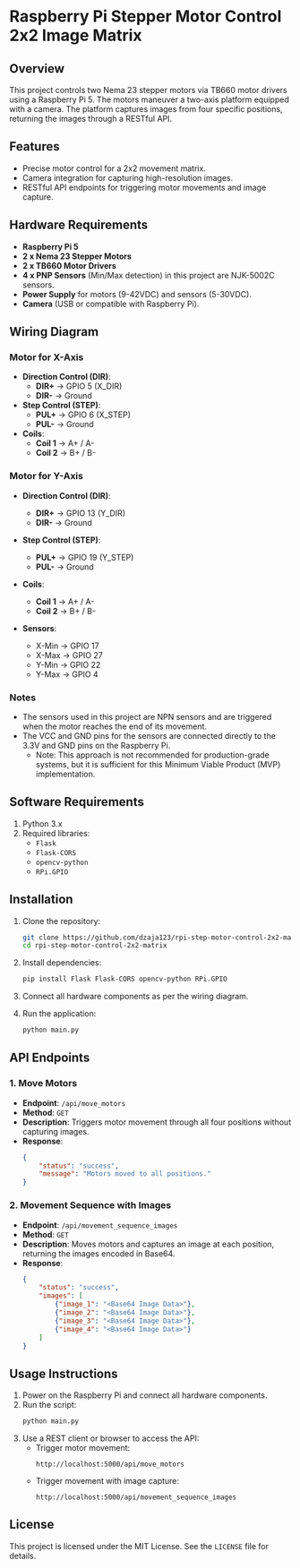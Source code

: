 # Raspberry Pi Stepper Motor Control 2x2 Image Matrix

## Overview
This project controls two Nema 23 stepper motors via TB660 motor drivers using a Raspberry Pi 5.
The motors maneuver a two-axis platform equipped with a camera.
The platform captures images from four specific positions, returning the images through a RESTful API.

## Features
- Precise motor control for a 2x2 movement matrix.
- Camera integration for capturing high-resolution images.
- RESTful API endpoints for triggering motor movements and image capture.

## Hardware Requirements
- **Raspberry Pi 5**
- **2 x Nema 23 Stepper Motors**
- **2 x TB660 Motor Drivers**
- **4 x PNP Sensors** (Min/Max detection) in this project are NJK-5002C sensors.
- **Power Supply** for motors (9-42VDC) and sensors (5-30VDC).
- **Camera** (USB or compatible with Raspberry Pi).

## Wiring Diagram

### Motor for X-Axis
- **Direction Control (DIR)**:
  - **DIR+** → GPIO 5 (X_DIR)
  - **DIR-** → Ground
- **Step Control (STEP)**:
  - **PUL+** → GPIO 6 (X_STEP)
  - **PUL-** → Ground
- **Coils**:
  - **Coil 1** → A+ / A-
  - **Coil 2** → B+ / B-

### Motor for Y-Axis
- **Direction Control (DIR)**:
  - **DIR+** → GPIO 13 (Y_DIR)
  - **DIR-** → Ground
- **Step Control (STEP)**:
  - **PUL+** → GPIO 19 (Y_STEP)
  - **PUL-** → Ground
- **Coils**:
  - **Coil 1** → A+ / A-
  - **Coil 2** → B+ / B-

- **Sensors**:
  - X-Min → GPIO 17
  - X-Max → GPIO 27
  - Y-Min → GPIO 22
  - Y-Max → GPIO 4

### Notes
   - The sensors used in this project are NPN sensors and are triggered when the motor reaches the end of its movement.
   - The VCC and GND pins for the sensors are connected directly to the 3.3V and GND pins on the Raspberry Pi.
      - Note: This approach is not recommended for production-grade systems, but it is sufficient for this Minimum Viable Product (MVP) implementation.

## Software Requirements
1. Python 3.x
2. Required libraries:
   - `Flask`
   - `Flask-CORS`
   - `opencv-python`
   - `RPi.GPIO`

## Installation
1. Clone the repository:
   ```bash
   git clone https://github.com/dzaja123/rpi-step-motor-control-2x2-matrix.git
   cd rpi-step-motor-control-2x2-matrix
   ```

2. Install dependencies:
   ```bash
   pip install Flask Flask-CORS opencv-python RPi.GPIO
   ```

3. Connect all hardware components as per the wiring diagram.

4. Run the application:
   ```bash
   python main.py
   ```

## API Endpoints

### 1. Move Motors
- **Endpoint**: `/api/move_motors`
- **Method**: `GET`
- **Description**: Triggers motor movement through all four positions without capturing images.
- **Response**:
  ```json
  {
      "status": "success",
      "message": "Motors moved to all positions."
  }
  ```

### 2. Movement Sequence with Images
- **Endpoint**: `/api/movement_sequence_images`
- **Method**: `GET`
- **Description**: Moves motors and captures an image at each position, returning the images encoded in Base64.
- **Response**:
  ```json
  {
      "status": "success",
      "images": [
          {"image_1": "<Base64 Image Data>"},
          {"image_2": "<Base64 Image Data>"},
          {"image_3": "<Base64 Image Data>"},
          {"image_4": "<Base64 Image Data>"}
      ]
  }
  ```

## Usage Instructions
1. Power on the Raspberry Pi and connect all hardware components.
2. Run the script:
   ```bash
   python main.py
   ```
3. Use a REST client or browser to access the API:
   - Trigger motor movement:
     ```
     http://localhost:5000/api/move_motors
     ```
   - Trigger movement with image capture:
     ```
     http://localhost:5000/api/movement_sequence_images
     ```

## License
This project is licensed under the MIT License. See the `LICENSE` file for details.

